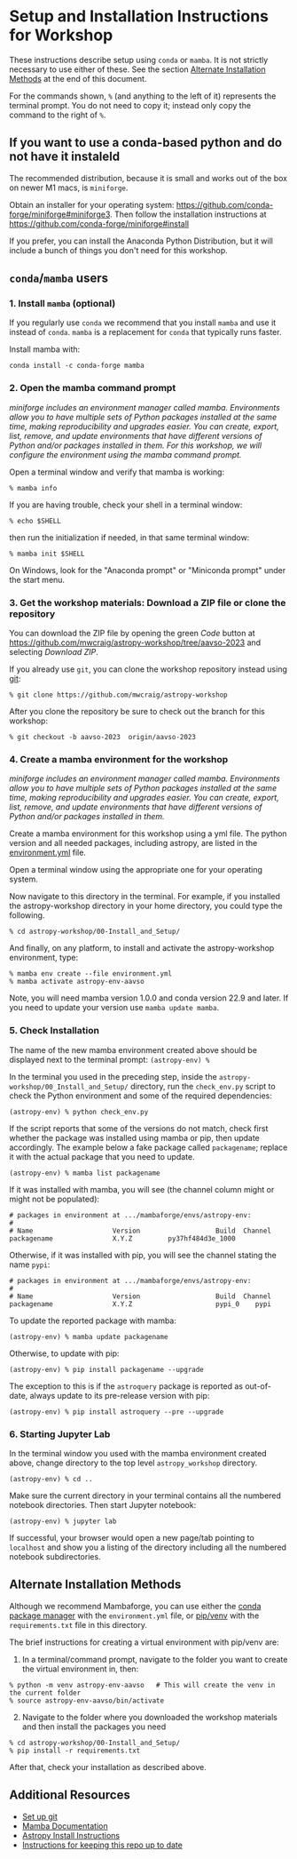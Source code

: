 # Setup and Installation Instructions for Workshop

These instructions describe setup using `conda` or `mamba`. It is not strictly necessary
to use either of these. See the section
[Alternate Installation Methods](#alternate-installation-methods) at the end
of this document.

For the commands shown, `%` (and anything to the left of it) represents the
terminal prompt. You do not need to copy it; instead only copy the command to the
right of `%`.

## If you want to use a conda-based python and do not have it instaleld

The recommended distribution, because it is small and works out of the box on newer M1 macs, is `miniforge`.

Obtain an installer for your
operating system: https://github.com/conda-forge/miniforge#miniforge3.
Then follow the installation instructions at
https://github.com/conda-forge/miniforge#install

If you prefer, you can install the Anaconda Python Distribution, but it will include a bunch of things you don't need for this workshop.


## `conda`/`mamba` users

### 1. Install `mamba` (optional)

If you regularly use `conda` we recommend that you install `mamba` and use it instead of `conda`. `mamba` is a replacement for `conda` that typically runs faster.

Install mamba with:

```
conda install -c conda-forge mamba
```

### 2. Open the mamba command prompt

*miniforge includes an environment manager called mamba. Environments
allow you to have multiple sets of Python packages installed at the same
time, making reproducibility and upgrades easier. You can create,
export, list, remove, and update environments that have different versions of
Python and/or packages installed in them. For this workshop, we will configure the
environment using the mamba command prompt.*

Open a terminal window and verify that mamba is working:

    % mamba info

If you are having trouble, check your shell in a terminal window:

    % echo $SHELL

then run the initialization if needed, in that same terminal window:

    % mamba init $SHELL

On Windows, look for the "Anaconda prompt" or "Miniconda prompt" under the start menu.

### 3. Get the workshop materials: Download a ZIP file or clone the repository

You can download the ZIP file by opening the
green *Code* button at
https://github.com/mwcraig/astropy-workshop/tree/aavso-2023 and selecting *Download ZIP*.

If you already use `git`, you can clone the workshop repository instead using
[git](https://help.github.com/articles/set-up-git/):

    % git clone https://github.com/mwcraig/astropy-workshop

After you clone the repository be sure to check out the branch for this workshop:

    % git checkout -b aavso-2023  origin/aavso-2023

### 4. Create a mamba environment for the workshop

*miniforge includes an environment manager called mamba. Environments
allow you to have multiple sets of Python packages installed at the same
time, making reproducibility and upgrades easier. You can create,
export, list, remove, and update environments that have different versions of
Python and/or packages installed in them.*

Create a mamba environment for this workshop using a yml file.
The python version and all needed packages, including astropy, are listed in the
[environment.yml](https://github.com/astropy/astropy-workshop/blob/main/00-Install_and_Setup/environment.yml) file.

Open a terminal window using the appropriate one for your operating system.

Now navigate to this directory in the terminal. For example, if you installed
the astropy-workshop directory in your home directory, you could type the
following.

    % cd astropy-workshop/00-Install_and_Setup/

And finally, on any platform, to install and activate the astropy-workshop environment, type:

    % mamba env create --file environment.yml
    % mamba activate astropy-env-aavso

Note, you will need mamba version 1.0.0 and conda version 22.9 and later. If you need to update your version use `mamba update mamba`.

### 5. Check Installation

The name of the new mamba environment created above should be displayed next
to the terminal prompt: `(astropy-env) %`

In the terminal you used in the preceding step, inside the `astropy-workshop/00_Install_and_Setup/`
directory, run the `check_env.py` script to
check the Python environment and some of the required dependencies:

    (astropy-env) % python check_env.py

If the script reports that some of the versions do not match, check first
whether the package was installed using mamba or pip, then update accordingly.
The example below a fake package called `packagename`; replace it with the
actual package that you need to update.

    (astropy-env) % mamba list packagename

If it was installed with mamba, you will see (the channel column might or
might not be populated):

    # packages in environment at .../mambaforge/envs/astropy-env:
    #
    # Name                    Version                   Build  Channel
    packagename               X.Y.Z         py37hf484d3e_1000

Otherwise, if it was installed with pip, you will see the channel stating the
name `pypi`:

    # packages in environment at .../mambaforge/envs/astropy-env:
    #
    # Name                    Version                   Build  Channel
    packagename               X.Y.Z                     pypi_0    pypi

To update the reported package with mamba:

    (astropy-env) % mamba update packagename

Otherwise, to update with pip:

    (astropy-env) % pip install packagename --upgrade

The exception to this is if the `astroquery` package is reported as
out-of-date, always update to its pre-release version with pip:

    (astropy-env) % pip install astroquery --pre --upgrade

### 6. Starting Jupyter Lab

In the terminal window you used with the mamba environment created above,
change directory to the top level `astropy_workshop` directory.

    (astropy-env) % cd ..

Make sure the current directory in your terminal contains all the numbered notebook
directories. Then start Jupyter notebook:

    (astropy-env) % jupyter lab

If successful, your browser would open a new page/tab pointing to
`localhost` and show you a listing of the directory including all the numbered
notebook subdirectories.

## Alternate Installation Methods

Although we recommend Mambaforge, you can use either the [conda package
manager](https://docs.conda.io/projects/conda/en/latest/user-guide/tasks/manage-environments.html#creating-an-environment-from-an-environment-yml-file)
with the `environment.yml` file,  or
[pip/venv](https://packaging.python.org/en/latest/guides/installing-using-pip-and-virtual-environments/)
with the `requirements.txt` file in this directory.

The brief instructions for creating a virtual environment with pip/venv are:

1. In a terminal/command prompt, navigate to the folder you want to create the
virtual environment in, then:

```
% python -m venv astropy-env-aavso   # This will create the venv in the current folder
% source astropy-env-aavso/bin/activate
```

2. Navigate to the folder where you downloaded the workshop materials and then install the packages you need

```
% cd astropy-workshop/00-Install_and_Setup/
% pip install -r requirements.txt
```

After that, check your installation as described above.

## Additional Resources

- [Set up git](https://help.github.com/articles/set-up-git/)
- [Mamba Documentation](https://mamba.readthedocs.io/)
- [Astropy Install Instructions](http://docs.astropy.org/en/latest/install.html)
- [Instructions for keeping this repo up to date](UPDATING.md)
